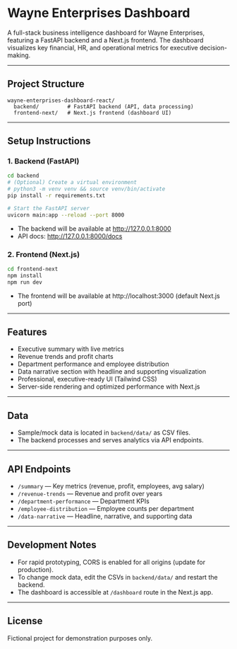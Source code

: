 # Wayne Enterprises Dashboard

A full-stack business intelligence dashboard for Wayne Enterprises, featuring a FastAPI backend and a Next.js frontend. The dashboard visualizes key financial, HR, and operational metrics for executive decision-making.

---

## Project Structure

```
wayne-enterprises-dashboard-react/
  backend/         # FastAPI backend (API, data processing)
  frontend-next/   # Next.js frontend (dashboard UI)
```

---

## Setup Instructions

### 1. Backend (FastAPI)

```bash
cd backend
# (Optional) Create a virtual environment
# python3 -m venv venv && source venv/bin/activate
pip install -r requirements.txt

# Start the FastAPI server
uvicorn main:app --reload --port 8000
```

- The backend will be available at http://127.0.0.1:8000
- API docs: http://127.0.0.1:8000/docs

### 2. Frontend (Next.js)

```bash
cd frontend-next
npm install
npm run dev
```

- The frontend will be available at http://localhost:3000 (default Next.js port)

---

## Features
- Executive summary with live metrics
- Revenue trends and profit charts
- Department performance and employee distribution
- Data narrative section with headline and supporting visualization
- Professional, executive-ready UI (Tailwind CSS)
- Server-side rendering and optimized performance with Next.js

---

## Data
- Sample/mock data is located in `backend/data/` as CSV files.
- The backend processes and serves analytics via API endpoints.

---

## API Endpoints
- `/summary` — Key metrics (revenue, profit, employees, avg salary)
- `/revenue-trends` — Revenue and profit over years
- `/department-performance` — Department KPIs
- `/employee-distribution` — Employee counts per department
- `/data-narrative` — Headline, narrative, and supporting data

---

## Development Notes
- For rapid prototyping, CORS is enabled for all origins (update for production).
- To change mock data, edit the CSVs in `backend/data/` and restart the backend.
- The dashboard is accessible at `/dashboard` route in the Next.js app.

---

## License
Fictional project for demonstration purposes only.
